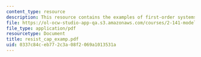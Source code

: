```yaml
---
content_type: resource
description: This resource contains the examples of first-order systems.
file: https://ol-ocw-studio-app-qa.s3.amazonaws.com/courses/2-141-modeling-and-simulation-of-dynamic-systems-fall-2006/0337c84ceb772c3a08f2069a1013531a_resist_cap_examp.pdf
file_type: application/pdf
resourcetype: Document
title: resist_cap_examp.pdf
uid: 0337c84c-eb77-2c3a-08f2-069a1013531a
---
```

